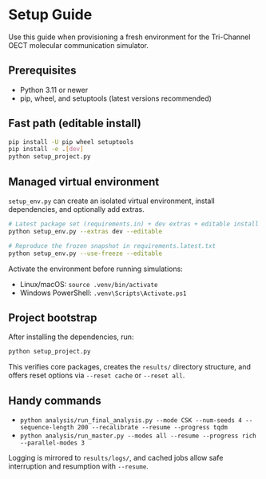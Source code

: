 # Setup Guide

Use this guide when provisioning a fresh environment for the Tri-Channel OECT molecular communication simulator.

## Prerequisites
- Python 3.11 or newer
- pip, wheel, and setuptools (latest versions recommended)

## Fast path (editable install)
```bash
pip install -U pip wheel setuptools
pip install -e .[dev]
python setup_project.py
```

## Managed virtual environment
`setup_env.py` can create an isolated virtual environment, install dependencies, and optionally add extras.
```bash
# Latest package set (requirements.in) + dev extras + editable install
python setup_env.py --extras dev --editable

# Reproduce the frozen snapshot in requirements.latest.txt
python setup_env.py --use-freeze --editable
```

Activate the environment before running simulations:
- Linux/macOS: `source .venv/bin/activate`
- Windows PowerShell: `.venv\Scripts\Activate.ps1`

## Project bootstrap
After installing the dependencies, run:
```bash
python setup_project.py
```
This verifies core packages, creates the `results/` directory structure, and offers reset options via `--reset cache` or `--reset all`.

## Handy commands
- `python analysis/run_final_analysis.py --mode CSK --num-seeds 4 --sequence-length 200 --recalibrate --resume --progress tqdm`
- `python analysis/run_master.py --modes all --resume --progress rich --parallel-modes 3`

Logging is mirrored to `results/logs/`, and cached jobs allow safe interruption and resumption with `--resume`.
